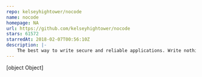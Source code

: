 ```yaml
---
repo: kelseyhightower/nocode
name: nocode
homepage: NA
url: https://github.com/kelseyhightower/nocode
stars: 61572
starredAt: 2018-02-07T00:56:10Z
description: |-
    The best way to write secure and reliable applications. Write nothing; deploy nowhere.
---
```


[object Object]
